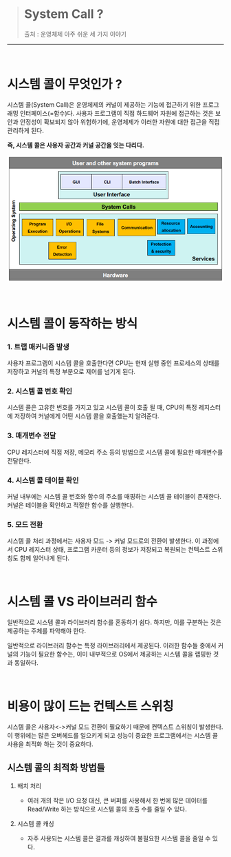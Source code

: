 > # System Call ?
> 출처 : 운영체제 아주 쉬운 세 가지 이야기
--- 
<br>

# 시스템 콜이 무엇인가 ?
시스템 콜(System Call)은 운영체제의 커널이 제공하는 기능에 접근하기 위한 프로그래밍 인터페이스(=함수)다. 사용자 프로그램이 직접 하드웨어 자원에 접근하는 것은 보안과 안정성이 확보되지 않아 위험하기에, 운영체제가 이러한 자원에 대한 접근을 직접 관리하게 된다.

**즉, 시스템 콜은 사용자 공간과 커널 공간을 잇는 다리다.**

![alt text](image.png)

<br>

# 시스템 콜이 동작하는 방식
### 1. 트랩 매커니즘 발생
사용자 프로그램이 시스템 콜을 호출한다면 CPU는 현재 실행 중인 프로세스의 상태를 저장하고 커널의 특정 부분으로 제어를 넘기게 된다.

### 2. 시스템 콜 번호 확인
시스템 콜은 고유한 번호를 가지고 있고 시스템 콜이 호출 될 때, CPU의 특정 레지스터에 저장하여 커널에게 어떤 시스템 콜을 호출했는지 알려준다.

### 3. 매개변수 전달
CPU 레지스터에 직접 저장, 메모리 주소 등의 방법으로 시스템 콜에 필요한 매개변수를 전달한다.

### 4. 시스템 콜 테이블 확인
커널 내부에는 시스템 콜 번호와 함수의 주소를 매핑하는 시스템 콜 테이블이 존재한다. 커널은 테이블을 확인하고 적절한 함수를 실행한다.

### 5. 모드 전환
시스템 콜 처리 과정에서는 사용자 모드 -> 커널 모드로의 전환이 발생한다. 이 과정에서 CPU 레지스터 상태, 프로그램 카운터 등의 정보가 저장되고 복원되는 컨텍스트 스위칭도 함께 일어나게 된다.

<br>

# 시스템 콜 VS 라이브러리 함수
일반적으로 시스템 콜과 라이브러리 함수를 혼동하기 쉽다. 하지만, 이를 구분하는 것은 제공하는 주체를 파악해야 한다.

일반적으로 라이브러리 함수는 특정 라이브러리에서 제공된다. 이러한 함수들 중에서 커널의 기능이 필요한 함수는, 이미 내부적으로 OS에서 제공하는 시스템 콜을 랩핑한 것과 동일하다.

<br>

# 비용이 많이 드는 컨텍스트 스위칭
시스템 콜은 사용자<->커널 모드 전환이 필요하기 때문에 컨텍스트 스위칭이 발생한다. 이 행위에는 많은 오버헤드를 일으키게 되고 성능이 중요한 프로그램에서는 시스템 콜 사용을 최적화 하는 것이 중요하다.

## 시스템 콜의 최적화 방법들
1. 배치 처리
   - 여러 개의 작은 I/O 요청 대신, 큰 버퍼를 사용해서 한 번에 많은 데이터를 Read/Write 하는 방식으로 시스템 콜의 호출 수를 줄일 수 있다.

2. 시스템 콜 캐싱
   - 자주 사용되는 시스템 콜은 결과를 캐싱하여 불필요한 시스템 콜을 줄일 수 있다.

<br>

